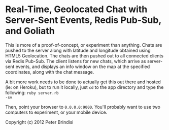 # Real-Time, Geolocated Chat with Server-Sent Events, Redis Pub-Sub, and Goliath

This is more of a proof-of-concept, or experiment than anything. Chats are pushed to the server along with latitude and longitude obtained using HTML5 Geolocation. The chats are then pushed out to all connected clients via Redis Pub-Sub. The client listens for new chats, which arrive as server-sent events, and displays an info window on the map at the specified coordinates, along with the chat message.

A bit more work needs to be done to actually get this out there and hosted (ie: on Heroku), but to run it locally, just <code>cd</code> to the app directory and type the following:
<code>ruby server.rb -sv</code>

Then, point your browser to <code>0.0.0.0:9000</code>. You'll probably want to use two computers to experiment, or your mobile device.

Copyright (c) 2012 Peter Brindisi